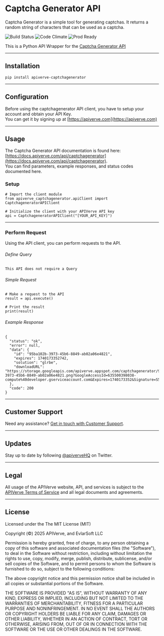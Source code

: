 Captcha Generator API
============

Captcha Generator is a simple tool for generating captchas. It returns a random string of characters that can be used as a captcha.

![Build Status](https://img.shields.io/badge/build-passing-green)
![Code Climate](https://img.shields.io/badge/maintainability-B-purple)
![Prod Ready](https://img.shields.io/badge/production-ready-blue)

This is a Python API Wrapper for the [Captcha Generator API](https://apiverve.com/marketplace/api/captchagenerator)

---

## Installation
	pip install apiverve-captchagenerator

---

## Configuration

Before using the captchagenerator API client, you have to setup your account and obtain your API Key.  
You can get it by signing up at [https://apiverve.com](https://apiverve.com)

---

## Usage

The Captcha Generator API documentation is found here: [https://docs.apiverve.com/api/captchagenerator](https://docs.apiverve.com/api/captchagenerator).  
You can find parameters, example responses, and status codes documented here.

### Setup

```
# Import the client module
from apiverve_captchagenerator.apiClient import CaptchageneratorAPIClient

# Initialize the client with your APIVerve API key
api = CaptchageneratorAPIClient("[YOUR_API_KEY]")
```

---


### Perform Request
Using the API client, you can perform requests to the API.

###### Define Query

```
This API does not require a Query
```

###### Simple Request

```
# Make a request to the API
result = api.execute()

# Print the result
print(result)
```

###### Example Response

```
{
  "status": "ok",
  "error": null,
  "data": {
    "id": "95ba102b-3973-45b6-8849-ab02a06e4821",
    "expires": 1740173352742,
    "solution": "glrbe",
    "downloadURL": "https://storage.googleapis.com/apiverve.appspot.com/captchagenerator/95ba102b-3973-45b6-8849-ab02a06e4821.png?GoogleAccessId=635500398038-compute%40developer.gserviceaccount.com&Expires=1740173352&Signature=S5WBxutmxPr82LlQyROZ15Xff%2BFRvkZV1Yof927tdpsnHVG9mO4yqPVxK9CH7MhzhYWG8OQQAVsGyWMYLQzU06PVSxlAE5g05xnU2Vi513x342yiUSodNaS3vcEkMeA1ioCGRZ%2Bv1n2FCJNOIQbeGxsiTjCiwrkKag9Gl4LS0hOl4Y%2FzF%2BcgxRfQnre3vptcHe1N2fLQf8JNd26hk0IiAms%2Bqj5teE3V1FKDsUmMk583ZQMBsRHjJG0g4KdtgBGujY3TL4jPgdj7D4VjOm%2F3TKj6n5oRkjvkYl64FnGCELW%2FsoEaxChsLrxirz5Rvvq7KD09GYJbuAoNPN9L4cjbAw%3D%3D"
  },
  "code": 200
}
```

---

## Customer Support

Need any assistance? [Get in touch with Customer Support](https://apiverve.com/contact).

---

## Updates
Stay up to date by following [@apiverveHQ](https://twitter.com/apiverveHQ) on Twitter.

---

## Legal

All usage of the APIVerve website, API, and services is subject to the [APIVerve Terms of Service](https://apiverve.com/terms) and all legal documents and agreements.

---

## License
Licensed under the The MIT License (MIT)

Copyright (&copy;) 2025 APIVerve, and EvlarSoft LLC

Permission is hereby granted, free of charge, to any person obtaining a copy of this software and associated documentation files (the "Software"), to deal in the Software without restriction, including without limitation the rights to use, copy, modify, merge, publish, distribute, sublicense, and/or sell copies of the Software, and to permit persons to whom the Software is furnished to do so, subject to the following conditions:

The above copyright notice and this permission notice shall be included in all copies or substantial portions of the Software.

THE SOFTWARE IS PROVIDED "AS IS", WITHOUT WARRANTY OF ANY KIND, EXPRESS OR IMPLIED, INCLUDING BUT NOT LIMITED TO THE WARRANTIES OF MERCHANTABILITY, FITNESS FOR A PARTICULAR PURPOSE AND NONINFRINGEMENT. IN NO EVENT SHALL THE AUTHORS OR COPYRIGHT HOLDERS BE LIABLE FOR ANY CLAIM, DAMAGES OR OTHER LIABILITY, WHETHER IN AN ACTION OF CONTRACT, TORT OR OTHERWISE, ARISING FROM, OUT OF OR IN CONNECTION WITH THE SOFTWARE OR THE USE OR OTHER DEALINGS IN THE SOFTWARE.